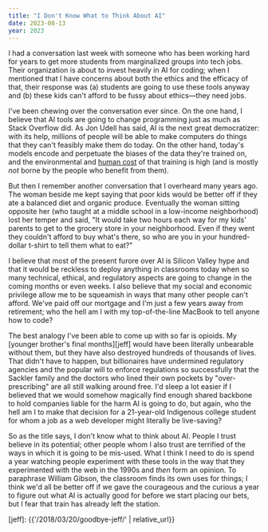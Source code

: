 ```yaml
---
title: "I Don't Know What to Think About AI"
date: 2023-08-13
year: 2023
---
```


I had a conversation last week with someone who has been working hard for years
to get more students from marginalized groups into tech jobs.
Their organization is about to invest heavily in AI for coding;
when I mentioned that I have concerns about both the ethics and the efficacy of that,
their response was (a) students are going to use these tools anyway
and (b) these kids can't afford to be fussy about ethics—they need jobs.

I've been chewing over the conversation ever since.
On the one hand,
I believe that AI tools are going to change programming just as much as Stack Overflow did.
As Jon Udell has said,
AI is the next great democratizer:
with its help,
millions of people will be able to make computers do things
that they can't feasibly make them do today.
On the other hand,
today's models encode and perpetuate the biases of the data they're trained on,
and the environmental and [human cost][guardian-ai] of that training is high
(and is mostly *not* borne by the people who benefit from them).

But then I remember another conversation that I overheard many years ago.
The woman beside me kept saying that
poor kids would be better off if they ate a balanced diet and organic produce.
Eventually the woman sitting opposite her
(who taught at a middle school in a low-income neighborhood)
lost her temper and said,
"It would take two hours each way for my kids' parents
to get to the grocery store in your neighborhood.
Even if they went they couldn't afford to buy what's there,
so who are you in your hundred-dollar t-shirt to tell them what to eat?"

I believe that most of the present furore over AI is Silicon Valley hype
and that it would be reckless to deploy anything in classrooms today
when so many technical, ethical, and regulatory aspects
are going to change in the coming months or even weeks.
I also believe that my social and economic privilege allow me to be squeamish
in ways that many other people can't afford.
We've paid off our mortgage and I'm just a few years away from retirement;
who the hell am I with my top-of-the-line MacBook to tell anyone how to code?

The best analogy I've been able to come up with so far is opioids.
My [younger brother's final months][jeff] would have been literally unbearable without them,
but they have also destroyed hundreds of thousands of lives.
That didn't have to happen,
but billionaires have undermined regulatory agencies and the popular will to enforce regulations
so successfully
that the Sackler family and the doctors who lined their own pockets by "over-prescribing"
are all still walking around free.
I'd sleep a lot easier
if I believed that we would somehow magically find enough shared backbone
to hold companies liable for the harm AI is going to do,
but again,
who the hell am I to make that decision for a 21-year-old Indigenous college student
for whom a job as a web developer might literally be live-saving?

So as the title says,
I don't know what to think about AI.
People I trust believe in its potential;
other people whom I also trust are terrified of the ways in which it is going to be mis-used.
What I think I need to do is spend a year watching people experiment with these tools
in the way that they experimented with the web in the 1990s
and *then* form an opinion.
To paraphrase William Gibson,
the classroom finds its own uses for things;
I think we'd all be better off if we gave the courageous and the curious
a year to figure out what AI is actually good for
before we start placing our bets,
but I fear that train has already left the station.

[guardian-ai]: https://www.theguardian.com/technology/2023/aug/02/ai-chatbot-training-human-toll-content-moderator-meta-openai
[jeff]: {{'/2018/03/20/goodbye-jeff/' | relative_url}}
